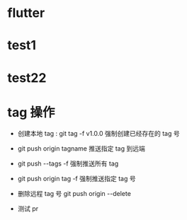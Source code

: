 # flutter

# test1

# test22

# tag 操作

- 创建本地 tag : git tag -f v1.0.0 强制创建已经存在的 tag 号
- git push origin tagname 推送指定 tag 到远端
- git push --tags -f 强制推送所有 tag
- git push origin tag <tagname> -f 强制推送指定 tag 号
- 删除远程 tag 号 git push origin --delete <branchName>

- 测试 pr
